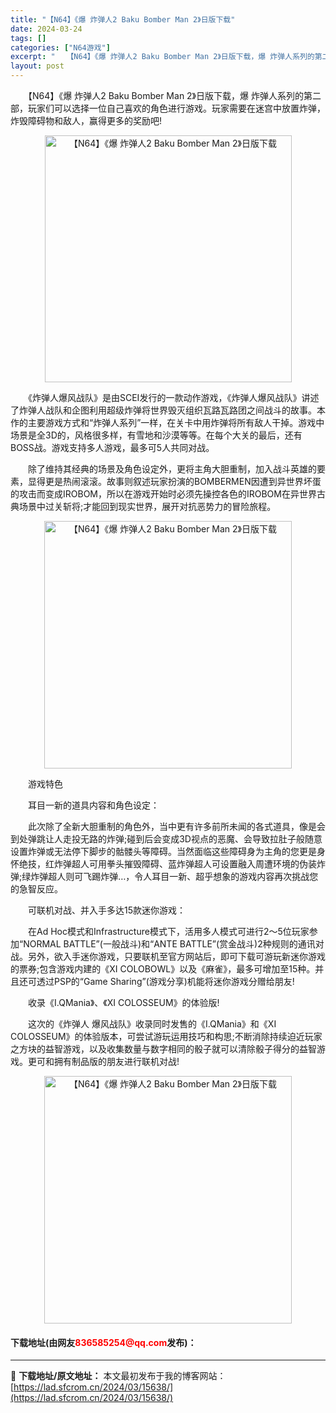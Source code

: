 ```yaml
---
title: "【N64】《爆 炸弹人2 Baku Bomber Man 2》日版下载"
date: 2024-03-24
tags: []
categories: ["N64游戏"]
excerpt: "　　【N64】《爆 炸弹人2 Baku Bomber Man 2》日版下载，爆 炸弹人系列的第二部，玩家们可以选择一位自己喜欢的角色进行游戏。玩家需要在迷宫中放置炸弹，炸毁障碍物和敌人，赢得更多的奖励吧! 　　《炸弹人爆风战队》是由SCEI发行的一款动作游戏，《炸弹人爆风战队》讲述了炸弹人战队和企图&hellip;"
layout: post
---
```


 <p>　　【N64】《爆 炸弹人2 Baku Bomber Man 2》日版下载，爆 炸弹人系列的第二部，玩家们可以选择一位自己喜欢的角色进行游戏。玩家需要在迷宫中放置炸弹，炸毁障碍物和敌人，赢得更多的奖励吧!</p> <p align="center"><img align="" border="0" src="https://lad.sfcrom.cn/wp-content/uploads/2024/03/20240324_660038003bc7a.png" width="395" alt="【N64】《爆 炸弹人2 Baku Bomber Man 2》日版下载" /></p> <p>　　《炸弹人爆风战队》是由SCEI发行的一款动作游戏，《炸弹人爆风战队》讲述了炸弹人战队和企图利用超级炸弹将世界毁灭组织瓦路瓦路团之间战斗的故事。本作的主要游戏方式和&ldquo;炸弹人系列&rdquo;一样，在关卡中用炸弹将所有敌人干掉。游戏中场景是全3D的，风格很多样，有雪地和沙漠等等。在每个大关的最后，还有BOSS战。游戏支持多人游戏，最多可5人共同对战。</p> <p>　　除了维持其经典的场景及角色设定外，更将主角大胆重制，加入战斗英雄的要素，显得更是热闹滚滚。故事则叙述玩家扮演的BOMBERMEN因遭到异世界坏蛋的攻击而变成IROBOM，所以在游戏开始时必须先操控各色的IROBOM在异世界古典场景中过关斩将;才能回到现实世界，展开对抗恶势力的冒险旅程。</p> <p align="center"><img align="" border="0" src="https://lad.sfcrom.cn/wp-content/uploads/2024/03/20240324_66003800c11e7.png" width="396" alt="【N64】《爆 炸弹人2 Baku Bomber Man 2》日版下载" /></p> <p>　　游戏特色</p> <p>　　耳目一新的道具内容和角色设定：</p> <p>　　此次除了全新大胆重制的角色外，当中更有许多前所未闻的各式道具，像是会到处弹跳让人走投无路的炸弹;碰到后会变成3D视点的恶魔、会导致拉肚子般随意设置炸弹或无法停下脚步的骷髅头等障碍。当然面临这些障碍身为主角的您更是身怀绝技，红炸弹超人可用拳头摧毁障碍、蓝炸弹超人可设置融入周遭环境的伪装炸弹;绿炸弹超人则可飞踢炸弹&hellip;，令人耳目一新、超乎想象的游戏内容再次挑战您的急智反应。</p> <p>　　可联机对战、并入手多达15款迷你游戏：</p> <p>　　在Ad Hoc模式和Infrastructure模式下，活用多人模式可进行2～5位玩家参加&ldquo;NORMAL BATTLE&rdquo;(一般战斗)和&ldquo;ANTE BATTLE&rdquo;(赏金战斗)2种规则的通讯对战。另外，欲入手迷你游戏，只要联机至官方网站后，即可下载可游玩新迷你游戏的票券;包含游戏内建的《XI COLOBOWL》以及《麻雀》，最多可增加至15种。并且还可透过PSP的&ldquo;Game Sharing&rdquo;(游戏分享)机能将迷你游戏分赠给朋友!</p> <p>　　收录《I.QMania》、《XI COLOSSEUM》的体验版!</p> <p>　　这次的《炸弹人 爆风战队》收录同时发售的《I.QMania》和《XI COLOSSEUM》的体验版本，可尝试游玩运用技巧和构思;不断消除持续迫近玩家之方块的益智游戏，以及收集数量与数字相同的骰子就可以清除骰子得分的益智游戏。更可和拥有制品版的朋友进行联机对战!</p> <p align="center"><img align="" border="0" src="https://lad.sfcrom.cn/wp-content/uploads/2024/03/20240324_660038015286d.png" width="396" alt="【N64】《爆 炸弹人2 Baku Bomber Man 2》日版下载" /></p> <p><h4>下载地址(由网友<font color="red">836585254@qq.com</font>发布)：</h4></p> 

---
📖 **下载地址/原文地址：** 本文最初发布于我的博客网站：[https://lad.sfcrom.cn/2024/03/15638/](https://lad.sfcrom.cn/2024/03/15638/)
